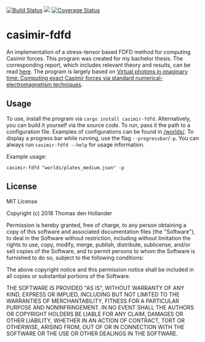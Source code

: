 [![Build Status](https://travis-ci.org/ThomasdenH/casimir-fdfd.svg?branch=master)](https://travis-ci.org/ThomasdenH/casimir-fdfd)
[![](http://meritbadge.herokuapp.com/casimir-fdfd)](https://crates.io/crates/casimir-fdfd)
[![Coverage Status](https://coveralls.io/repos/github/ThomasdenH/casimir-fdfd/badge.svg?branch=master)](https://coveralls.io/github/ThomasdenH/casimir-fdfd?branch=master)

# casimir-fdfd
An implementation of a stress-tensor based FDFD method for computing Casimir forces. This program was created for my bachelor thesis. The corresponding report, which includes relevant theory and results, can be read [here](https://gitlab.com/denhollander-thomas/casimir-report/-/jobs/artifacts/master/raw/Intersecting%20Discs.pdf?job=compile_pdf). The program is largely based on [Virtual photons in imaginary time: Computing exact Casimir forces via standard numerical-electromagnetism techniques](https://arxiv.org/abs/0705.3661).

## Usage
To use, install the program via `cargo install casimir-fdfd`. Alternatively, you can build it yourself via the source
code. To run, pass it the path to a configuration file. Examples of configurations can be found in
[/worlds/](https://github.com/ThomasdenH/casimir-fdfd/tree/master/worlds). To display a progress bar while running, use
the flag `--progressbar`/`-p`. You can always run `casimir-fdfd --help` for usage information.

Example usage:

`casimir-fdfd "worlds/plates_medium.json" -p`

## License
MIT License

Copyright (c) 2018 Thomas den Hollander

Permission is hereby granted, free of charge, to any person obtaining a copy
of this software and associated documentation files (the "Software"), to deal
in the Software without restriction, including without limitation the rights
to use, copy, modify, merge, publish, distribute, sublicense, and/or sell
copies of the Software, and to permit persons to whom the Software is
furnished to do so, subject to the following conditions:

The above copyright notice and this permission notice shall be included in all
copies or substantial portions of the Software.

THE SOFTWARE IS PROVIDED "AS IS", WITHOUT WARRANTY OF ANY KIND, EXPRESS OR
IMPLIED, INCLUDING BUT NOT LIMITED TO THE WARRANTIES OF MERCHANTABILITY,
FITNESS FOR A PARTICULAR PURPOSE AND NONINFRINGEMENT. IN NO EVENT SHALL THE
AUTHORS OR COPYRIGHT HOLDERS BE LIABLE FOR ANY CLAIM, DAMAGES OR OTHER
LIABILITY, WHETHER IN AN ACTION OF CONTRACT, TORT OR OTHERWISE, ARISING FROM,
OUT OF OR IN CONNECTION WITH THE SOFTWARE OR THE USE OR OTHER DEALINGS IN THE
SOFTWARE.
